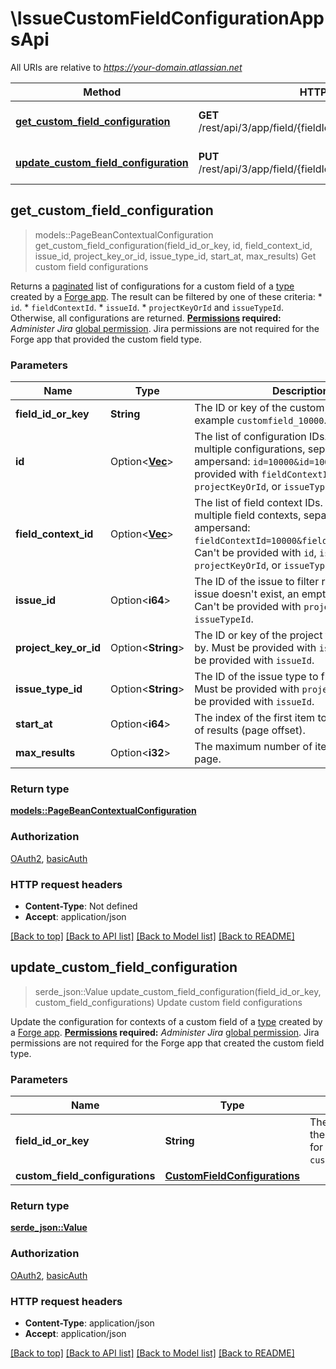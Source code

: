 # \IssueCustomFieldConfigurationAppsApi

All URIs are relative to *https://your-domain.atlassian.net*

Method | HTTP request | Description
------------- | ------------- | -------------
[**get_custom_field_configuration**](IssueCustomFieldConfigurationAppsApi.md#get_custom_field_configuration) | **GET** /rest/api/3/app/field/{fieldIdOrKey}/context/configuration | Get custom field configurations
[**update_custom_field_configuration**](IssueCustomFieldConfigurationAppsApi.md#update_custom_field_configuration) | **PUT** /rest/api/3/app/field/{fieldIdOrKey}/context/configuration | Update custom field configurations



## get_custom_field_configuration

> models::PageBeanContextualConfiguration get_custom_field_configuration(field_id_or_key, id, field_context_id, issue_id, project_key_or_id, issue_type_id, start_at, max_results)
Get custom field configurations

Returns a [paginated](#pagination) list of configurations for a custom field of a [type](https://developer.atlassian.com/platform/forge/manifest-reference/modules/jira-custom-field-type/) created by a [Forge app](https://developer.atlassian.com/platform/forge/).  The result can be filtered by one of these criteria:   *  `id`.  *  `fieldContextId`.  *  `issueId`.  *  `projectKeyOrId` and `issueTypeId`.  Otherwise, all configurations are returned.  **[Permissions](#permissions) required:** *Administer Jira* [global permission](https://confluence.atlassian.com/x/x4dKLg). Jira permissions are not required for the Forge app that provided the custom field type.

### Parameters


Name | Type | Description  | Required | Notes
------------- | ------------- | ------------- | ------------- | -------------
**field_id_or_key** | **String** | The ID or key of the custom field, for example `customfield_10000`. | [required] |
**id** | Option<[**Vec<i64>**](i64.md)> | The list of configuration IDs. To include multiple configurations, separate IDs with an ampersand: `id=10000&id=10001`. Can't be provided with `fieldContextId`, `issueId`, `projectKeyOrId`, or `issueTypeId`. |  |
**field_context_id** | Option<[**Vec<i64>**](i64.md)> | The list of field context IDs. To include multiple field contexts, separate IDs with an ampersand: `fieldContextId=10000&fieldContextId=10001`. Can't be provided with `id`, `issueId`, `projectKeyOrId`, or `issueTypeId`. |  |
**issue_id** | Option<**i64**> | The ID of the issue to filter results by. If the issue doesn't exist, an empty list is returned. Can't be provided with `projectKeyOrId`, or `issueTypeId`. |  |
**project_key_or_id** | Option<**String**> | The ID or key of the project to filter results by. Must be provided with `issueTypeId`. Can't be provided with `issueId`. |  |
**issue_type_id** | Option<**String**> | The ID of the issue type to filter results by. Must be provided with `projectKeyOrId`. Can't be provided with `issueId`. |  |
**start_at** | Option<**i64**> | The index of the first item to return in a page of results (page offset). |  |[default to 0]
**max_results** | Option<**i32**> | The maximum number of items to return per page. |  |[default to 100]

### Return type

[**models::PageBeanContextualConfiguration**](PageBeanContextualConfiguration.md)

### Authorization

[OAuth2](../README.md#OAuth2), [basicAuth](../README.md#basicAuth)

### HTTP request headers

- **Content-Type**: Not defined
- **Accept**: application/json

[[Back to top]](#) [[Back to API list]](../README.md#documentation-for-api-endpoints) [[Back to Model list]](../README.md#documentation-for-models) [[Back to README]](../README.md)


## update_custom_field_configuration

> serde_json::Value update_custom_field_configuration(field_id_or_key, custom_field_configurations)
Update custom field configurations

Update the configuration for contexts of a custom field of a [type](https://developer.atlassian.com/platform/forge/manifest-reference/modules/jira-custom-field-type/) created by a [Forge app](https://developer.atlassian.com/platform/forge/).  **[Permissions](#permissions) required:** *Administer Jira* [global permission](https://confluence.atlassian.com/x/x4dKLg). Jira permissions are not required for the Forge app that created the custom field type.

### Parameters


Name | Type | Description  | Required | Notes
------------- | ------------- | ------------- | ------------- | -------------
**field_id_or_key** | **String** | The ID or key of the custom field, for example `customfield_10000`. | [required] |
**custom_field_configurations** | [**CustomFieldConfigurations**](CustomFieldConfigurations.md) |  | [required] |

### Return type

[**serde_json::Value**](serde_json::Value.md)

### Authorization

[OAuth2](../README.md#OAuth2), [basicAuth](../README.md#basicAuth)

### HTTP request headers

- **Content-Type**: application/json
- **Accept**: application/json

[[Back to top]](#) [[Back to API list]](../README.md#documentation-for-api-endpoints) [[Back to Model list]](../README.md#documentation-for-models) [[Back to README]](../README.md)

